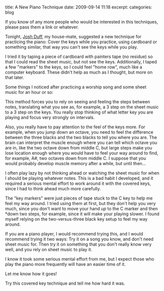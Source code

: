 title: A New Piano Technique
date: 2009-09-14 11:18
excerpt: 
categories: blog

If you know of any more people who would be interested in this  techniques, please pass them a link or whatever.

Tonight, [Josh Duff](http://www.joshduff.com), my house-mate, suggested a new technique for  practicing the piano: Cover the keys while you practice, using cardboard  or something similar, that way you can't see the keys while you play.

I tried it by taping a piece of cardboard with painters tape (no  residue) so that I could read the sheet music, but not see the keys.  Additionally, I taped a few "markers" to the keys, so I could feel "home  row", much like a computer keyboard. These didn't help as much as I  thought, but more on that later.

Some things I noticed after practicing a worship song and some sheet  music for an hour or so:

This method forces you to rely on seeing and feeling the steps between  notes, translating what you see as, for example, a 3 step on the sheet  music to a 3 step on the keys. You really stop thinking of what letter  key you are playing and focus very strongly on intervals.

Also, you really have to pay attention to the feel of the keys more. For  example, when you jump down an octave, you need to feel the difference  between the three blacks and the two blacks to tell you where you are.  The brain can interpret the muscle enough where you can tell which  octave you are in, like the two octave down from middle C, but large  steps make you lose location enough where you would have to feel your  way around to find, for example, A#, two octaves down from middle C. I  suppose that you would probably develop muscle memory after a while, but  until then...

I often play lazy by not thinking ahead or watching the sheet music for  when I should be playing whatever notes. This is a bad habit I  developed, and it required a serious mental effort to work around it  with the covered keys, since I had to think ahead much more carefully.

The "key markers" were just pieces of tape stuck to the C key to help me  feel my way around. I tried using them at first, but they don't help  you very much, since you don't want to move your hand *up* to the C  marker and then *down two steps, for example, since it will make your  playing slower. I found myself relying on the two-versus-three black key  setup to feel my way around.

If you are a piano player, I would recommend trying this, and I would  recommend trying it two ways: Try it on a song you know, and don't need  sheet music for. Then try it on something that you don't really know  very well, and you rely on sheet music to play it.

I know it took some serious mental effort from me, but I expect those  who play the piano more frequently will have an easier time of it.

Let me know how it goes!

Try this covered key technique and tell me how hard it was.